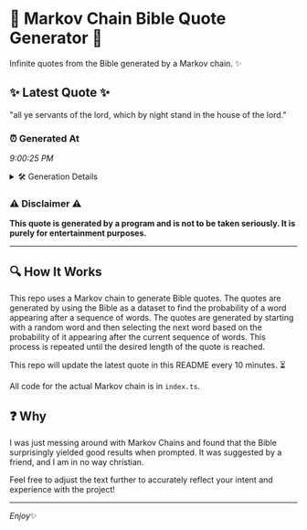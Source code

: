 # 📖 Markov Chain Bible Quote Generator 📖

Infinite quotes from the Bible generated by a Markov chain. ✨

## ✨ Latest Quote ✨
"all ye servants of the lord, which by night stand in the house of the lord."

### ⏰ Generated At
*9:00:25 PM*

<details>
    <summary>🛠️ Generation Details</summary>
    <p>
        <strong>🌱 Seed:</strong> all<br>
        <strong>🔄 Iterations:</strong> 15<br>
        <strong>📜 Context History:</strong><br>[ all ]: ye<br>[ all, ye ]: servants<br>[ all, ye, servants ]: of<br>[ all, ye, servants, of ]: the<br>[ all, ye, servants, of, the ]: lord,<br>[ all, ye, servants, of, the, lord, ]: which<br>[ ye, servants, of, the, lord,, which ]: by<br>[ servants, of, the, lord,, which, by ]: night<br>[ of, the, lord,, which, by, night ]: stand<br>[ the, lord,, which, by, night, stand ]: in<br>[ lord,, which, by, night, stand, in ]: the<br>[ which, by, night, stand, in, the ]: house<br>[ by, night, stand, in, the, house ]: of<br>[ night, stand, in, the, house, of ]: the<br>[ stand, in, the, house, of, the ]: lord.<br>
    </p>
</details>

### ⚠️ Disclaimer ⚠️
**This quote is generated by a program and is not to be taken seriously. It is purely for entertainment purposes.**

---

## 🔍 How It Works

This repo uses a Markov chain to generate Bible quotes. The quotes are generated by using the Bible as a dataset to find the probability of a word appearing after a sequence of words. The quotes are generated by starting with a random word and then selecting the next word based on the probability of it appearing after the current sequence of words. This process is repeated until the desired length of the quote is reached.

This repo will update the latest quote in this README every 10 minutes. ⏳

All code for the actual Markov chain is in `index.ts`.

## ❓ Why

I was just messing around with Markov Chains and found that the Bible surprisingly yielded good results when prompted. 
It was suggested by a friend, and I am in no way christian.

Feel free to adjust the text further to accurately reflect your intent and experience with the project!

---

*Enjoy*✨
